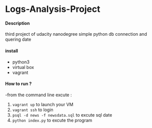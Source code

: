 # Logs-Analysis-Project

#### Description 

third project of udacity nanodegree simple python db connection and quering date

#### install
+ python3
+ virtual box 
+ vagrant

#### How to run ?
-from the command line excute :
1. ``vagrant up`` to launch your VM
2. ``vagrant ssh`` to login 
3. ``psql -d news -f newsdata.sql`` to excute sql date
4. ``python index.py`` to excute the program
